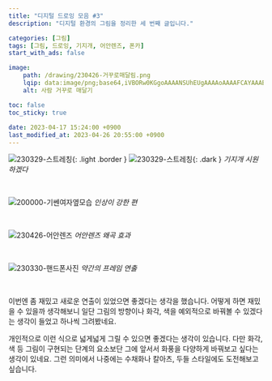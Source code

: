 ```yaml
---
title: "디지털 드로잉 모음 #3"
description: "디지털 환경의 그림을 정리한 세 번째 글입니다."

categories: [그림]
tags: [그림, 드로잉, 기지개, 어안렌즈, 폰카]
start_with_ads: false

image:
    path: /drawing/230426-거꾸로매달림.png
    lqip: data:image/png;base64,iVBORw0KGgoAAAANSUhEUgAAAAoAAAAFCAYAAAB8ZH1oAAAAAXNSR0IArs4c6QAAAARnQU1BAACxjwv8YQUAAAAJcEhZcwAADsMAAA7DAcdvqGQAAABoSURBVBhXVc47CsAgEATQ0St4W89ob2dhbaei+GFiyBKS1yzMLMuCH2MMllLYe2cIgXtvaUiND6011lqotcIYA6WUNKeT+Yox4lxESkmSx2/xvuC9h7UWrTVJhbzwyjnTOcc5pyQ38gKve2OCgamBrgAAAABJRU5ErkJggg==
    alt: 사람 거꾸로 매달기

toc: false
toc_sticky: true
 
date: 2023-04-17 15:24:00 +0900
last_modified_at: 2023-04-26 20:55:00 +0900
---
```


![230329-스트레칭](/drawing/230329-스트레칭.png){: .light .border }
![230329-스트레칭](/drawing/230329-스트레칭.png){: .dark }
_기지개 시원하겠다_

<br>

![200000-기쎈여자옆모습](/drawing/200000-기쎈여자옆모습.png)
_인상이 강한 편_

<br>

![230426-어안렌즈](/drawing/230426-어안렌즈.png)
_어안렌즈 왜곡 효과_

<br>

![230330-핸드폰사진](/drawing/230330-핸드폰사진.png)
_약간의 프레임 연출_

<br>

이번엔 좀 재밌고 새로운 연출이 있었으면 좋겠다는 생각을 했습니다. 어떻게 하면 재밌을 수 있을까 생각해보니 일단 그림의 방향이나 화각, 색을 예외적으로 바꿔볼 수 있겠다는 생각이 들었고 하나씩 그려봤네요.

개인적으로 이런 식으로 넓게넓게 그릴 수 있으면 좋겠다는 생각이 있습니다. 다만 화각, 색 등 그림이 구현되는 단계의 요소보단 그에 앞서서 화풍을 다양하게 바꿔보고 싶다는 생각이 있네요. 그런 의미에서 나중에는 수채화나 칼아츠, 두들 스타일에도 도전해보고 싶습니다.
